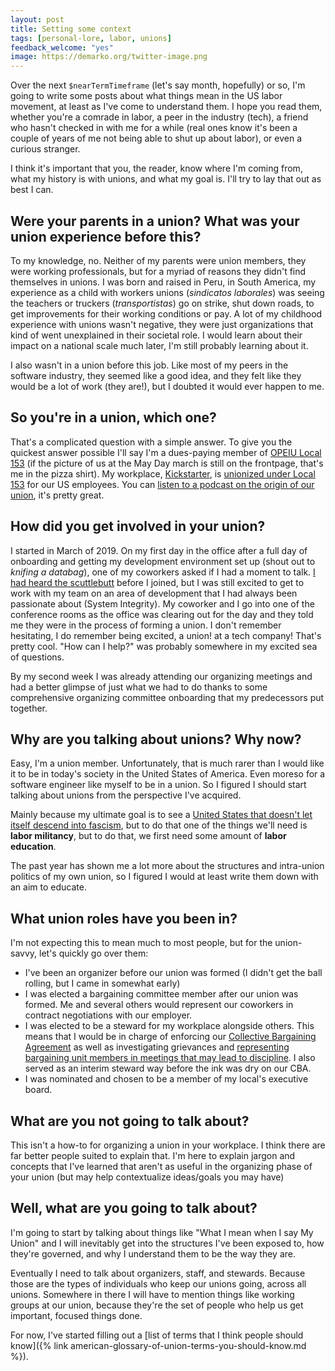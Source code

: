 ```yaml
---
layout: post
title: Setting some context
tags: [personal-lore, labor, unions]
feedback_welcome: "yes"
image: https://demarko.org/twitter-image.png
---
```


Over the next `$nearTermTimeframe` (let's say month, hopefully) or so, I'm going to write some posts about what things mean in the US labor movement, at least as I've come to understand them. I hope you read them, whether you're a comrade in labor, a peer in the industry (tech), a friend who hasn't checked in with me for a while (real ones know it's been a couple of years of me not being able to shut up about labor), or even a curious stranger.

I think it's important that you, the reader, know where I'm coming from, what my history is with unions, and what my goal is. I'll try to lay that out as best I can.

## Were your parents in a union? What was your union experience before this?

To my knowledge, no. Neither of my parents were union members, they were working professionals, but for a myriad of reasons they didn't find themselves in unions. I was born and raised in Peru, in South America, my experience as a child with workers unions (_sindicatos laborales_) was seeing the teachers or truckers (_transportistas_) go on strike, shut down roads, to get improvements for their working conditions or pay. A lot of my childhood experience with unions wasn't negative, they were just organizations that kind of went unexplained in their societal role. I would learn about their impact on a national scale much later, I'm still probably learning about it.

I also wasn't in a union before this job. Like most of my peers in the software industry, they seemed like a good idea, and they felt like they would be a lot of work (they are!), but I doubted it would ever happen to me.

## So you're in a union, which one?

That's a complicated question with a simple answer. To give you the quickest answer possible I'll say I'm a dues-paying member of [OPEIU Local 153](https://www.opeiulocal153.org/) (if the picture of us at the May Day march is still on the frontpage, that's me in the pizza shirt). My workplace, [Kickstarter](https://www.kickstarter.com/), is [unionized under Local 153](https://kickstarterunited.org/) for our US employees. You can [listen to a podcast on the origin of our union](https://kickstarterunited.org/oral-history/), it's pretty great.

## How did you get involved in your union?

I started in March of 2019. On my first day in the office after a full day of onboarding and getting my development environment set up (shout out to _knifing a databag_), one of my coworkers asked if I had a moment to talk. [I had heard the scuttlebutt](https://www.buzzfeednews.com/article/daveyalba/kickstarter-perry-chen-founder-worship-turmoil) before I joined, but I was still excited to get to work with my team on an area of development that I had always been passionate about (System Integrity). My coworker and I go into one of the conference rooms as the office was clearing out for the day and they told me they were in the process of forming a union. I don't remember hesitating, I do remember being excited, a union! at a tech company! That's pretty cool. "How can I help?" was probably somewhere in my excited sea of questions.

By my second week I was already attending our organizing meetings and had a better glimpse of just what we had to do thanks to some comprehensive organizing committee onboarding that my predecessors put together.

## Why are you talking about unions? Why now?

Easy, I'm a union member. Unfortunately, that is much rarer than I would like it to be in today's society in the United States of America. Even moreso for a software engineer like myself to be in a union. So I figured I should start talking about unions from the perspective I've acquired. 

Mainly because my ultimate goal is to see a [United States that doesn't let itself descend into fascism](https://inthesetimes.com/article/unions-labor-trump-oligarchy-fascism), but to do that one of the things we'll need is **labor militancy**, but to do that, we first need some amount of **labor education**.

The past year has shown me a lot more about the structures and intra-union politics of my own union, so I figured I would at least write them down with an aim to educate.

## What union roles have you been in?

I'm not expecting this to mean much to most people, but for the union-savvy, let's quickly go over them:

- I've been an organizer before our union was formed (I didn't get the ball rolling, but I came in somewhat early)
- I was elected a bargaining committee member after our union was formed. Me and several others would represent our coworkers in contract negotiations with our employer.
- I was elected to be a steward for my workplace alongside others. This means that I would be in charge of enforcing our [Collective Bargaining Agreement](https://kickstarterunited.org/first-contract/) as well as investigating grievances and [representing bargaining unit members in meetings that may lead to discipline](https://www.nlrb.gov/about-nlrb/rights-we-protect/your-rights/weingarten-rights). I also served as an interim steward way before the ink was dry on our CBA.
- I was nominated and chosen to be a member of my local's executive board.

## What are you **not** going to talk about?

This isn't a how-to for organizing a union in your workplace. I think there are far better people suited to explain that. I'm here to explain jargon and concepts that I've learned that aren't as useful in the organizing phase of your union (but may help contextualize ideas/goals you may have)

## Well, what **are** you going to talk about?

I'm going to start by talking about things like "What I mean when I say My Union" and I will inevitably get into the structures I've been exposed to, how they're governed, and why I understand them to be the way they are.

Eventually I need to talk about organizers, staff, and stewards. Because those are the types of individuals who keep our unions going, across all unions. Somewhere in there I will have to mention things like working groups at our union, because they're the set of people who help us get important, focused things done.

For now, I've started filling out a [list of terms that I think people should know]({% link american-glossary-of-union-terms-you-should-know.md %}).
